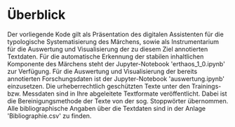 # Überblick
Der vorliegende Kode gilt als Präsentation des digitalen Assistenten für die typologische Systematisierung des Märchens, sowie als Instrumentarium für die Auswertung und Visualisierung der zu diesem Ziel annotierten Textdaten.
Für die automatische Erkennung der stabilen inhaltlichen Komponente des Märchens steht der Jupyter-Notebook 'erthaos_1_0.ipynb' zur Verfügung.
Für die Auswertung und Visualisierung der bereits annotierten Forschungsdaten ist der Jupyter-Notebook 'auswertung.ipynb' einzusetzen.
Die urheberrechtlich geschützten Texte unter den Trainings- bzw. Messdaten sind in Ihre abgeleitete Textformate veröffentlicht. Dabei ist die Bereinigungsmethode der Texte von der sog. Stoppwörter übernommen. Alle bibliographische Angaben über die Textdaten sind in der Anlage 'Bibliographie.csv' zu finden.

